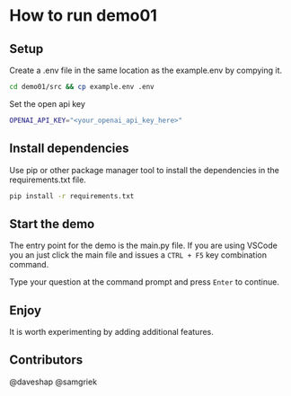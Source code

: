 # How to run demo01

## Setup
Create a .env file in the same location as the example.env by compying it.

```bash
cd demo01/src && cp example.env .env
```

Set the open api key

```bash
OPENAI_API_KEY="<your_openai_api_key_here>"
```

## Install dependencies
Use pip or other package manager tool to install the dependencies in the requirements.txt file.

```bash
pip install -r requirements.txt
```

## Start the demo
The entry point for the demo is the main.py file.  If you are using VSCode you an just click the main file and issues a `CTRL + F5` key combination command.

Type your question at the command prompt and press `Enter` to continue.

## Enjoy
It is worth experimenting by adding additional features.

## Contributors
@daveshap  @samgriek